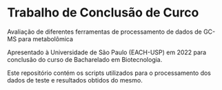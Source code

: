 # Trabalho de Conclusão de Curco
Avaliação de diferentes ferramentas de processamento de dados de GC-MS para metabolômica


Apresentado à Universidade de São Paulo (EACH-USP) em 2022 para conclusão do curso de Bacharelado em Biotecnologia. 

Este repositório contém os scripts utilizados para o processamento dos dados de teste e resultados obtidos do mesmo. 
